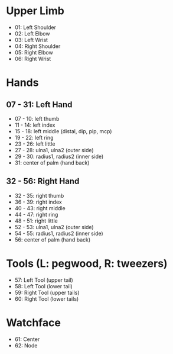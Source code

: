 # Upper Limb
- 01: Left Shoulder
- 02: Left Elbow
- 03: Left Wrist
- 04: Right Shoulder
- 05: Right Elbow
- 06: Right Wrist

# Hands
## 07 - 31: Left Hand
- 07 - 10: left thumb
- 11 - 14: left index
- 15 - 18: left middle (distal, dip, pip, mcp)
- 19 - 22: left ring
- 23 - 26: left little
- 27 - 28: ulna1, ulna2 (outer side)
- 29 - 30: radius1, radius2 (inner side)
- 31: center of palm (hand back)

## 32 - 56: Right Hand
- 32 - 35: right thumb
- 36 - 39: right index
- 40 - 43: right middle
- 44 - 47: right ring
- 48 - 51: right little
- 52 - 53: ulna1, ulna2 (outer side)
- 54 - 55: radius1, radius2 (inner side)
- 56: center of palm (hand back)

# Tools (L: pegwood, R: tweezers)
- 57: Left Tool (upper tail)
- 58: Left Tool (lower tail)
- 59: Right Tool (upper tails)
- 60: Right Tool (lower tails)

# Watchface
- 61: Center
- 62: Node